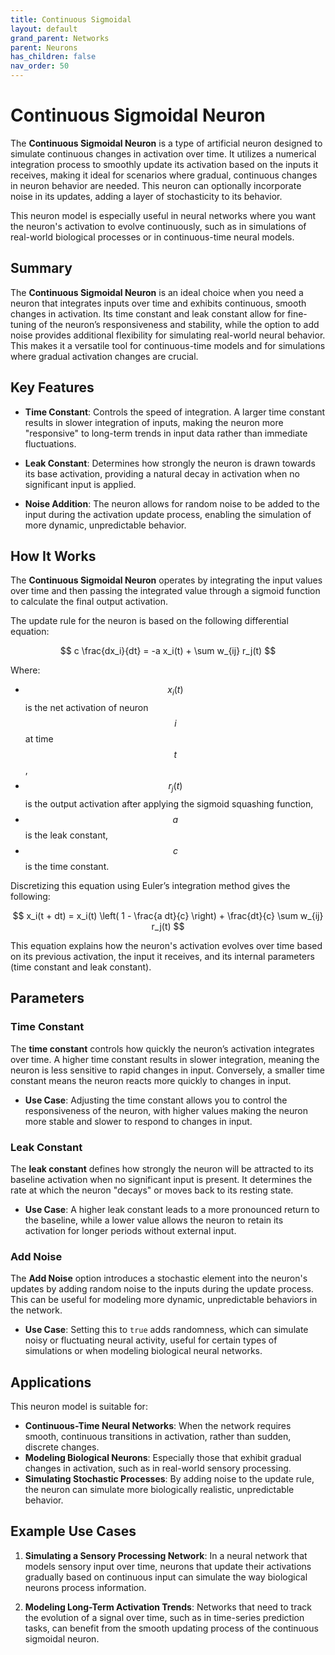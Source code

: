 ```yaml
---
title: Continuous Sigmoidal
layout: default
grand_parent: Networks
parent: Neurons
has_children: false
nav_order: 50
---
```


# Continuous Sigmoidal Neuron

The **Continuous Sigmoidal Neuron** is a type of artificial neuron designed to simulate continuous changes in activation over time. It utilizes a numerical integration process to smoothly update its activation based on the inputs it receives, making it ideal for scenarios where gradual, continuous changes in neuron behavior are needed. This neuron can optionally incorporate noise in its updates, adding a layer of stochasticity to its behavior.

This neuron model is especially useful in neural networks where you want the neuron's activation to evolve continuously, such as in simulations of real-world biological processes or in continuous-time neural models.

## Summary

The **Continuous Sigmoidal Neuron** is an ideal choice when you need a neuron that integrates inputs over time and exhibits continuous, smooth changes in activation. Its time constant and leak constant allow for fine-tuning of the neuron’s responsiveness and stability, while the option to add noise provides additional flexibility for simulating real-world neural behavior. This makes it a versatile tool for continuous-time models and for simulations where gradual activation changes are crucial.

## Key Features

- **Time Constant**: Controls the speed of integration. A larger time constant results in slower integration of inputs, making the neuron more "responsive" to long-term trends in input data rather than immediate fluctuations.
  
- **Leak Constant**: Determines how strongly the neuron is drawn towards its base activation, providing a natural decay in activation when no significant input is applied.

- **Noise Addition**: The neuron allows for random noise to be added to the input during the activation update process, enabling the simulation of more dynamic, unpredictable behavior.

## How It Works

The **Continuous Sigmoidal Neuron** operates by integrating the input values over time and then passing the integrated value through a sigmoid function to calculate the final output activation.

The update rule for the neuron is based on the following differential equation:

$$
c \frac{dx_i}{dt} = -a x_i(t) + \sum w_{ij} r_j(t)
$$

Where:
- $$ x_i(t) $$ is the net activation of neuron $$ i $$ at time $$ t $$,
- $$ r_j(t) $$ is the output activation after applying the sigmoid squashing function,
- $$ a $$ is the leak constant,
- $$ c $$ is the time constant.

Discretizing this equation using Euler’s integration method gives the following:

$$
x_i(t + dt) = x_i(t) \left( 1 - \frac{a dt}{c} \right) + \frac{dt}{c} \sum w_{ij} r_j(t)
$$

This equation explains how the neuron's activation evolves over time based on its previous activation, the input it receives, and its internal parameters (time constant and leak constant).

## Parameters

### Time Constant
The **time constant** controls how quickly the neuron’s activation integrates over time. A higher time constant results in slower integration, meaning the neuron is less sensitive to rapid changes in input. Conversely, a smaller time constant means the neuron reacts more quickly to changes in input.

- **Use Case**: Adjusting the time constant allows you to control the responsiveness of the neuron, with higher values making the neuron more stable and slower to respond to changes in input.

### Leak Constant
The **leak constant** defines how strongly the neuron will be attracted to its baseline activation when no significant input is present. It determines the rate at which the neuron "decays" or moves back to its resting state.

- **Use Case**: A higher leak constant leads to a more pronounced return to the baseline, while a lower value allows the neuron to retain its activation for longer periods without external input.

### Add Noise
The **Add Noise** option introduces a stochastic element into the neuron's updates by adding random noise to the inputs during the update process. This can be useful for modeling more dynamic, unpredictable behaviors in the network.

- **Use Case**: Setting this to `true` adds randomness, which can simulate noisy or fluctuating neural activity, useful for certain types of simulations or when modeling biological neural networks.

## Applications

This neuron model is suitable for:
- **Continuous-Time Neural Networks**: When the network requires smooth, continuous transitions in activation, rather than sudden, discrete changes.
- **Modeling Biological Neurons**: Especially those that exhibit gradual changes in activation, such as in real-world sensory processing.
- **Simulating Stochastic Processes**: By adding noise to the update rule, the neuron can simulate more biologically realistic, unpredictable behavior.

## Example Use Cases

1. **Simulating a Sensory Processing Network**: In a neural network that models sensory input over time, neurons that update their activations gradually based on continuous input can simulate the way biological neurons process information.
   
2. **Modeling Long-Term Activation Trends**: Networks that need to track the evolution of a signal over time, such as in time-series prediction tasks, can benefit from the smooth updating process of the continuous sigmoidal neuron.



